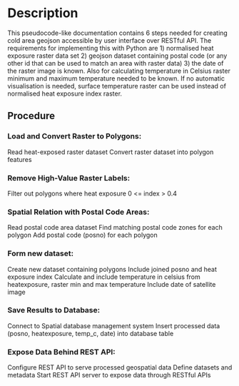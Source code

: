 # Description
This pseudocode-like documentation contains 6 steps needed for creating cold area geojson accessible by user interface over RESTful API. The requirements for implementing this with Python are 1) normalised heat exposure raster data set 2) geojson dataset containing postal code (or any other id that can be used to match an area with raster data) 3) the date of the raster image is known. Also for calculating temperature in Celsius raster minimum and maximum temperature needed to be known. If no automatic visualisation is needed, surface temperature raster can be used instead of normalised heat exposure index raster.

## Procedure
### Load and Convert Raster to Polygons:
Read heat-exposed raster dataset
Convert raster dataset into polygon features

### Remove High-Value Raster Labels:
Filter out polygons where heat exposure 0 <= index > 0.4

### Spatial Relation with Postal Code Areas:
Read postal code area dataset
Find matching postal code zones for each polygon
Add postal code (posno) for each polygon

### Form new dataset:
Create new dataset containing polygons
Include joined posno and heat exposure index
Calculate and include temperature in celsius from heatexposure, raster min and max temperature
Include date of satellite image

### Save Results to Database:
Connect to Spatial database management system
Insert processed data (posno, heatexposure, temp_c, date) into database table

### Expose Data Behind REST API:
Configure REST API to serve processed geospatial data
Define datasets and metadata
Start REST API server to expose data through RESTful APIs
